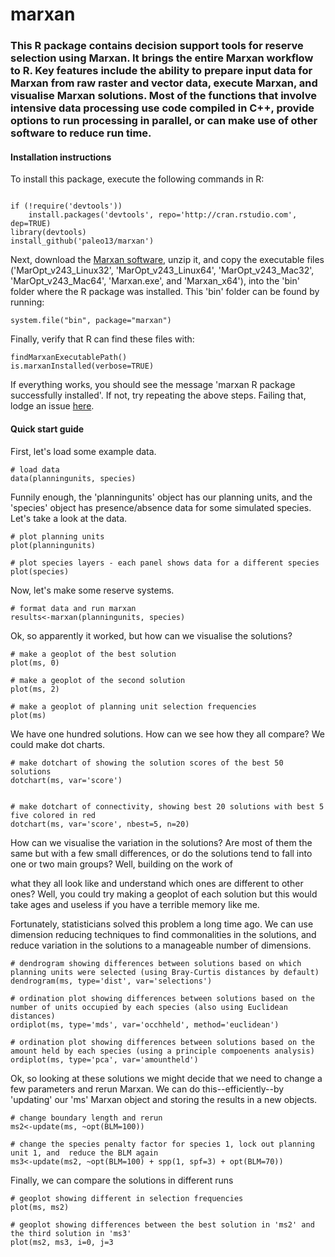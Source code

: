 marxan
============

### This R package contains decision support tools for reserve selection using Marxan. It brings the entire Marxan workflow to R. Key features include the ability to prepare input data for Marxan from raw    raster and vector data, execute Marxan, and visualise Marxan solutions. Most of the functions that involve intensive data processing use code compiled in C++, provide options to run processing in parallel, or can make use of other software to reduce run time.

#### Installation instructions

To install this package, execute the following commands in R:

```

if (!require('devtools'))
	install.packages('devtools', repo='http://cran.rstudio.com', dep=TRUE)
library(devtools)
install_github('paleo13/marxan')

```

Next, download the [Marxan software](http://www.uq.edu.au/marxan/marxan-software), unzip it, and copy the executable files ('MarOpt_v243_Linux32', 'MarOpt_v243_Linux64', 'MarOpt_v243_Mac32', 'MarOpt_v243_Mac64', 'Marxan.exe', and 'Marxan_x64'), into the 'bin' folder where the R package was installed. This 'bin' folder can be found by running:

```
system.file("bin", package="marxan")
```

Finally, verify that R can find these files with:

```
findMarxanExecutablePath()
is.marxanInstalled(verbose=TRUE)
```

If everything works, you should see the message 'marxan R package successfully installed'. If not, try repeating the above steps. Failing that, lodge an issue [here](https://github.com/paleo13/marxan/issues).

#### Quick start guide

First, let's load some example data.

```
# load data
data(planningunits, species)
```

Funnily enough, the 'planningunits' object has our planning units, and the 'species' object has presence/absence data for some simulated species. Let's take a look at the data.

``` 
# plot planning units
plot(planningunits)

# plot species layers - each panel shows data for a different species
plot(species)
```

Now, let's make some reserve systems.

```
# format data and run marxan
results<-marxan(planningunits, species)
```

Ok, so apparently it worked, but how can we visualise the solutions?

```
# make a geoplot of the best solution
plot(ms, 0)

# make a geoplot of the second solution
plot(ms, 2)

# make a geoplot of planning unit selection frequencies
plot(ms)
```

We have one hundred solutions. How can we see how they all compare? We could make dot charts.

```
# make dotchart of showing the solution scores of the best 50 solutions
dotchart(ms, var='score')


# make dotchart of connectivity, showing best 20 solutions with best 5 five colored in red
dotchart(ms, var='score', nbest=5, n=20)
```

How can we visualise the variation in the solutions? Are most of them the same but with a few small differences, or do the solutions tend to fall into one or two main groups? Well, building on the work of 

what they all look like and understand which ones are different to other ones? Well, you could try making a geoplot of each solution but this would take ages and useless if you have a terrible memory like me. 

Fortunately, statisticians solved this problem a long time ago. We can use dimension reducing techniques to find commonalities in the solutions, and reduce variation in the solutions to a manageable number of dimensions. 

```
# dendrogram showing differences between solutions based on which planning units were selected (using Bray-Curtis distances by default)
dendrogram(ms, type='dist', var='selections')

# ordination plot showing differences between solutions based on the number of units occupied by each species (also using Euclidean distances)
ordiplot(ms, type='mds', var='occhheld', method='euclidean')

# ordination plot showing differences between solutions based on the amount held by each species (using a principle compoenents analysis)
ordiplot(ms, type='pca', var='amountheld')
```

Ok, so looking at these solutions we might decide that we need to change a few parameters and rerun Marxan. We can do this--efficiently--by 'updating' our 'ms' Marxan object and storing the results in a new objects.

```
# change boundary length and rerun
ms2<-update(ms, ~opt(BLM=100))

# change the species penalty factor for species 1, lock out planning unit 1, and  reduce the BLM again
ms3<-update(ms2, ~opt(BLM=100) + spp(1, spf=3) + opt(BLM=70))

```

Finally, we can compare the solutions in different runs

```
# geoplot showing different in selection frequencies
plot(ms, ms2)

# geoplot showing differences between the best solution in 'ms2' and the third solution in 'ms3'
plot(ms2, ms3, i=0, j=3
````


